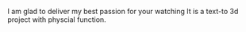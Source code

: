 I am glad to deliver my best passion for your watching 
It is a text-to 3d project with physcial function.
